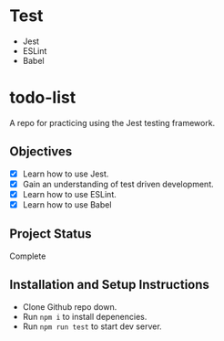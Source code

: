 # Test
- Jest
- ESLint
- Babel

# todo-list

A repo for practicing using the Jest testing framework. 

## Objectives

- [x] Learn how to use Jest.
- [X] Gain an understanding of test driven development.
- [x] Learn how to use ESLint.
- [x] Learn how to use Babel

## Project Status

Complete

## Installation and Setup Instructions

- Clone Github repo down.
- Run `npm i` to install depenencies.
- Run `npm run test` to start dev server.
